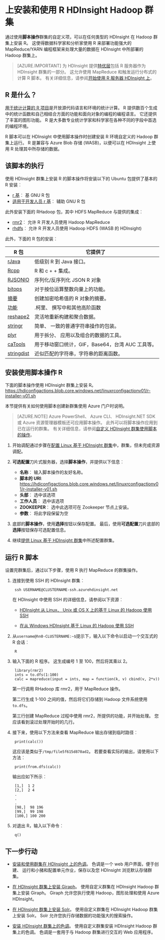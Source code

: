 <properties
    pageTitle="在基于 Linux 的 HDInsight R 安装 |Microsoft Azure"
    description="了解如何安装和使用 R 自定义基于 Linux 的 Hadoop 群集。"
    services="hdinsight"
    documentationCenter=""
    authors="Blackmist"
    manager="jhubbard"
    editor="cgronlun"/>

<tags
    ms.service="hdinsight"
    ms.workload="big-data"
    ms.tgt_pltfrm="na"
    ms.devlang="na"
    ms.topic="article"
    ms.date="09/20/2016"
    ms.author="larryfr"/>

# <a name="install-and-use-r-on-hdinsight-hadoop-clusters"></a>上安装和使用 R HDInsight Hadoop 群集

通过使用**脚本操作**群集的自定义项，可以在任何类型的 HDInsight 在 Hadoop 群集上安装 R。 这使得数据科学家和分析家使用 R 来部署功能强大的 MapReduce/YARN 编程框架来处理大量的数据在 HDInsight 中所部署的 Hadoop 群集上。

> [AZURE.IMPORTANT] 为 HDInsight 提供[特优层](https://azure.microsoft.com/pricing/details/hdinsight/)包括 R 服务器作为 HDInsight 群集的一部分。 这允许使用 MapReduce 和触发运行分布式的计算 R 脚本。 有关详细信息，请参阅[开始使用 R 服务器 HDInsight 上](hdinsight-hadoop-r-server-get-started.md)。 


## <a name="what-is-r"></a>R 是什么？

<a href="http://www.r-project.org/" target="_blank">用于统计计算的 R 项目</a>是开放源代码语言和环境的统计计算。 R 提供数百个生成中的统计函数和自己相结合方面的功能和面向对象的编程的编程语言。 它还提供了丰富的图形功能。 R 是大多数专业统计学家和科学家在各种不同的字段中首选的编程环境。

R 脚本可以在 HDInsight 中使用脚本操作时创建安装 R 环境自定义的 Hadoop 群集上运行。 R 是兼容与 Azure Blob 存储 (WASB)，以便可以在 HDInsight 上使用 R 处理其中所存储的数据。

## <a name="what-the-script-does"></a>该脚本的执行

使用 HDInsight 群集上安装 R 的脚本操作将安装以下的 Ubuntu 包提供了基本的 R 安装︰

* [r 基](http://packages.ubuntu.com/precise/r-base)︰ 基 GNU R 包
* [适用于开发人员 r 基](http://packages.ubuntu.com/precise/r-base-dev)︰ 辅助 GNU R 包

此外安装下面的 RHadoop 包，其中 HDFS MapReduce 与提供的集成︰

* [rmr2](https://github.com/RevolutionAnalytics/rmr2)︰ 允许 R 开发人员使用 Hadoop MapReduce
* [rhdfs](https://github.com/RevolutionAnalytics/rhdfs)︰ 允许 R 开发人员使用 Hadoop HDFS (WASB 的 HDInsight)

此外，下面的 R 包的安装︰

| R 包 | 它提供了 |
| --------- | ---------------- |
| [rJava](https://cran.r-project.org/web/packages/rJava/index.html) | 低级别 R 到 Java 接口。 |
| [Rcpp](https://cran.r-project.org/web/packages/Rcpp/index.html) | R 和 c + + 集成。 |
| [RJSONIO](https://cran.r-project.org/web/packages/RJSONIO/index.html) | 序列化/反序列化 JSON R 对象 |
| [bitops](https://cran.r-project.org/web/packages/bitops/index.html) | 对于按位运算整数向量上的功能。 |
| [摘要](https://cran.r-project.org/web/packages/digest/index.html) | 创建加密哈希值的 R 对象的摘要。 |
| [功能](https://cran.r-project.org/web/packages/functional/index.html) | .柯里、 撰写中和其他高阶函数 |
| [reshape2](https://cran.r-project.org/web/packages/reshape2/index.html) | 灵活地重新构建和聚合数据。 |
| [stringr](https://cran.r-project.org/web/packages/stringr/index.html) | 简单、 一致的普通字符串操作的包装。 |
| [plyr](https://cran.r-project.org/web/packages/plyr/index.html) | 用于拆分、 应用以及组合的数据的工具。 |
| [caTools](https://cran.r-project.org/web/packages/caTools/index.html) | 用于移动窗口统计，GIF，Base64，台湾 AUC 工具等。 |
| [stringdist](https://cran.r-project.org/web/packages/stringdist/index.html) | 近似匹配的字符串，字符串的距离函数。 |

## <a name="install-r-using-script-actions"></a>安装使用脚本操作 R

下面的脚本操作使用 HDInsight 群集上安装 R。 https://hdiconfigactions.blob.core.windows.net/linuxrconfigactionv01/r-installer-v01.sh
    
本节提供有关如何使用脚本创建新群集使用 Azure 门户时说明。 

> [AZURE.NOTE] Azure PowerShell、 Azure CLI、 HDInsight.NET SDK 或 Azure 资源管理器模板还可应用脚本操作。 此外可以将脚本操作应用到已在运行的群集。 有关详细信息，请参阅[自定义 HDInsight 群集使用脚本的操作](hdinsight-hadoop-customize-cluster-linux.md)。

1. 开始调配通过步骤在[配置 Linux 基于 HDInsight 群集](hdinsight-hadoop-provision-linux-clusters.md#portal)中，群集，但未完成资源调配。

2. **可选配置**刀片式服务器，选择**脚本操作**，并提供以下信息︰

    * __名称__︰ 输入脚本操作的友好名称。
    * __脚本的 URI__: https://hdiconfigactions.blob.core.windows.net/linuxrconfigactionv01/r-installer-v01.sh
    * __头部__︰ 选中该选项
    * __工作人员__︰ 选中该选项
    * __ZOOKEEPER__︰ 选中此选项可在 Zookeeper 节点上安装。
    * __参数__︰ 将此字段保留为空

3. 底部的**脚本操作**，使用**选择**按钮以保存配置。 最后，使用**可选配置**刀片底部的**选择**按钮保存可选配置信息。

4. 继续[提供 Linux 基于 HDInsight 群集](hdinsight-hadoop-provision-linux-clusters.md#portal)中所述配置群集。

## <a name="run-r-scripts"></a>运行 R 脚本

设置完群集后，通过以下步骤，使用 R 执行 MapReduce 的群集操作。

1. 连接到使用 SSH 的 HDInsight 群集︰

        ssh USERNAME@CLUSTERNAME-ssh.azurehdinsight.net

    在 HDInsight 中使用 SSH 的详细信息，请参阅以下资源︰

    * [HDInsight 从 Linux、 Unix 或 OS X 上的基于 Linux 的 Hadoop 使用 SSH](hdinsight-hadoop-linux-use-ssh-unix.md)

    * [在从 Windows HDInsight 基于 Linux 的 Hadoop 使用 SSH](hdinsight-hadoop-linux-use-ssh-windows.md)

2. 从`username@hn0-CLUSTERNAME:~$`提示下，输入以下命令以启动一个交互式的 R 会话︰

        R

3. 输入下面的 R 程序。 这生成编号 1 至 100，然后将其乘以 2。

        library(rmr2)
        ints = to.dfs(1:100)
        calc = mapreduce(input = ints, map = function(k, v) cbind(v, 2*v))

    第一行调用 RHadoop 库 rmr2，用于 MapReduce 操作。

    第二行生成 1-100 之间的值，然后将它们存储到 Hadoop 文件系统使用`to.dfs`。

    第三行创建 MapReduce 过程中使用 rmr2，所提供的功能，并开始处理。 您应该看到滚过处理开始时的几行。

4. 接下来，使用以下方法来查看 MapReduce 输出存储到临时路径︰

        print(calc())

    这应该是类似于`/tmp/file5f615d870ad2`。 若要查看实际的输出，请使用以下方法︰

        print(from.dfs(calc))

    输出应如下所示︰

        [1,]  1 2
        [2,]  2 4
        .
        .
        .
        [98,]  98 196
        [99,]  99 198
        [100,] 100 200

5. 对退出 R，输入以下命令︰

        q()


## <a name="next-steps"></a>下一步行动

- [安装和使用群集在 HDInsight 上的色调](hdinsight-hadoop-hue-linux.md)。 色调是一个 web 用户界面，便于创建、 运行和小猪和配置单元作业，保存以及您 HDInsight 浏览默认存储群集。

- [在 HDInsight 群集上安装 Giraph](hdinsight-hadoop-giraph-install.md)。 使用自定义群集在 HDInsight Hadoop 群集上安装 Giraph。 Giraph 允许您执行使用 Hadoop，图形处理和使用 Azure HDInsight。

- [在 HDInsight 群集上安装 Solr](hdinsight-hadoop-solr-install.md)。 使用自定义群集在 HDInsight Hadoop 群集上安装 Solr。 Solr 允许您执行存储数据的功能强大的搜索操作。

- [安装 HDInsight 群集上的色调](hdinsight-hadoop-hue-linux.md)。 使用自定义群集安装 HDInsight Hadoop 群集上的色调。 色调是一套用于与 Hadoop 群集进行交互的 Web 应用程序。

[hdinsight-cluster-customize]: hdinsight-hadoop-customize-cluster-linux.md
